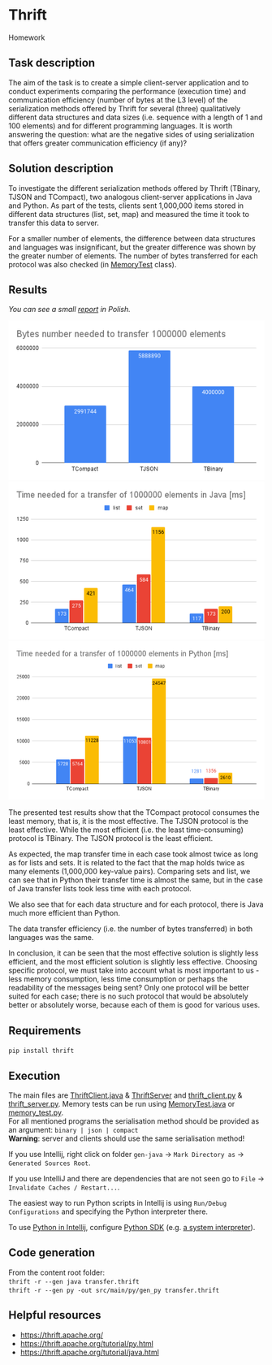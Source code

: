 # Thrift
Homework

## Task description
The aim of the task is to create a simple client-server application and to conduct experiments comparing 
the performance (execution time) and communication efficiency (number of bytes at the L3 level) of the serialization 
methods offered by Thrift for several (three) qualitatively different data structures and data sizes (i.e. 
sequence with a length of 1 and 100 elements) and for different programming languages. It is worth answering the
question: what are the negative sides of using serialization that offers greater communication efficiency (if any)?

## Solution description
To investigate the different serialization methods offered by Thrift (TBinary,
TJSON and TCompact), two analogous client-server applications in Java and
Python. As part of the tests, clients sent 1,000,000 items stored in
different data structures (list, set, map) and measured the time it took to transfer this data to
server.  

For a smaller number of elements, the difference between data structures and languages was
insignificant, but the greater difference was shown by the greater number of elements.
The number of bytes transferred for each protocol was also checked (in
[MemoryTest](src/main/java/xenoteo/com/github/MemoryTest.java) class).

## Results
*You can see a small [report](Statystyki.pdf) in Polish.*  
  
![memory](src/main/resources/img/memory.png)  
![Java](src/main/resources/img/Java.png)  
![Python](src/main/resources/img/Python.png)  

The presented test results show that the TCompact protocol consumes the least
memory, that is, it is the most effective. The TJSON protocol is the least effective. While
the most efficient (i.e. the least time-consuming) protocol is TBinary. The TJSON protocol is 
the least efficient.  

As expected, the map transfer time in each case took almost
twice as long as for lists and sets. It is related to the fact that the map
holds twice as many elements (1,000,000 key-value pairs). Comparing sets and
list, we can see that in Python their transfer time is almost the same, but in the case of
Java transfer lists took less time with each protocol.  

We also see that for each data structure and for each protocol, there is Java
much more efficient than Python.  

The data transfer efficiency (i.e. the number of bytes transferred) in both languages was the same.  

In conclusion, it can be seen that the most effective solution is slightly less
efficient, and the most efficient solution is slightly less effective. Choosing
specific protocol, we must take into account what is most important to us -
less memory consumption, less time consumption or perhaps the readability of the messages being sent?
Only one protocol will be better suited for each case; there is no such
protocol that would be absolutely better or absolutely worse, because each of them is
good for various uses.

## Requirements
`pip install thrift`

## Execution
The main files are [ThriftClient.java](src/main/java/xenoteo/com/github/client/ThriftClient.java) & 
[ThriftServer](src/main/java/xenoteo/com/github/server/ThriftServer.java) 
and [thrift_client.py](src/main/py/thrift_client.py) & [thrift_server.py](src/main/py/thrift_server.py). Memory tests
can be run using [MemoryTest.java](src/main/java/xenoteo/com/github/MemoryTest.java) or 
[memory_test.py](src/main/py/memory_test.py).  
For all mentioned programs the serialisation method should be
provided as an argument: `binary | json | compact`  
**Warning**: server and clients should use the same serialisation method!
  
If you use Intellij, right click on folder `gen-java` -> `Mark Directory as` -> `Generated Sources Root`.   
  
If you use IntelliJ and there are dependencies that are not seen go to `File` -> `Invalidate Caches / Restart...`.  
  
The easiest way to run Python scripts in Intellij is using `Run/Debug Configurations` and specifying the Python
interpreter there.  
  
To use [Python in Intellij](https://www.jetbrains.com/help/idea/plugin-overview.html#90e61d91),
configure [Python SDK](https://www.jetbrains.com/help/idea/configuring-python-sdk.html)
(e.g. [a system interpreter](https://www.jetbrains.com/help/idea/configuring-local-python-interpreters.html)).

## Code generation
From the content root folder:  
`thrift -r --gen java transfer.thrift`  
`thrift -r --gen py -out src/main/py/gen_py transfer.thrift`

## Helpful resources
- https://thrift.apache.org/
- https://thrift.apache.org/tutorial/py.html
- https://thrift.apache.org/tutorial/java.html

